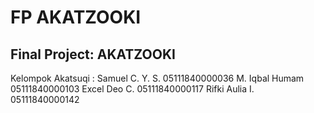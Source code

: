 # FP AKATZOOKI

## Final Project: AKATZOOKI

Kelompok Akatsuqi :
Samuel C. Y. S. 05111840000036
M. Iqbal Humam  05111840000103
Excel Deo C.  05111840000117
Rifki Aulia I.  05111840000142
